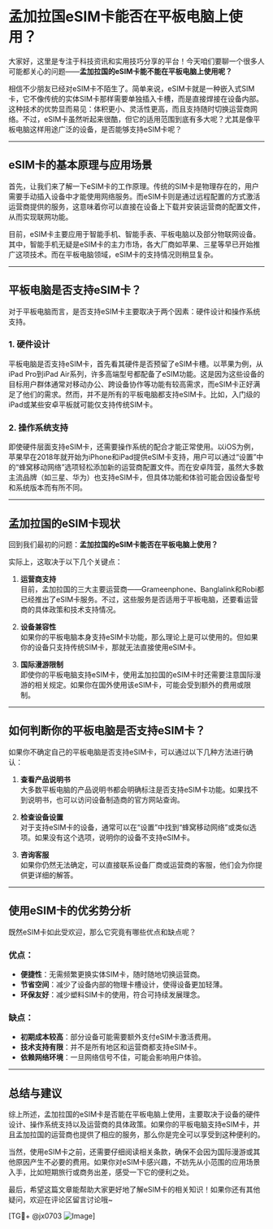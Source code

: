 # 孟加拉国eSIM卡能否在平板电脑上使用？

大家好，这里是专注于科技资讯和实用技巧分享的平台！今天咱们要聊一个很多人可能都关心的问题——**孟加拉国的eSIM卡能不能在平板电脑上使用呢？**

相信不少朋友已经对eSIM卡不陌生了。简单来说，eSIM卡就是一种嵌入式SIM卡，它不像传统的实体SIM卡那样需要单独插入卡槽，而是直接焊接在设备内部。这种技术的优势显而易见：体积更小、灵活性更高，而且支持随时切换运营商网络。不过，eSIM卡虽然听起来很酷，但它的适用范围到底有多大呢？尤其是像平板电脑这样用途广泛的设备，是否能够支持eSIM卡呢？

---

## eSIM卡的基本原理与应用场景

首先，让我们来了解一下eSIM卡的工作原理。传统的SIM卡是物理存在的，用户需要手动插入设备中才能使用网络服务。而eSIM卡则是通过远程配置的方式激活运营商提供的服务，这意味着你可以直接在设备上下载并安装运营商的配置文件，从而实现联网功能。

目前，eSIM卡主要应用于智能手机、智能手表、平板电脑以及部分物联网设备。其中，智能手机无疑是eSIM卡的主力市场，各大厂商如苹果、三星等早已开始推广这项技术。而在平板电脑领域，eSIM卡的支持情况则稍显复杂。

---

## 平板电脑是否支持eSIM卡？

对于平板电脑而言，是否支持eSIM卡主要取决于两个因素：硬件设计和操作系统支持。

### 1. 硬件设计

平板电脑是否支持eSIM卡，首先看其硬件是否预留了eSIM卡槽。以苹果为例，从iPad Pro到iPad Air系列，许多高端型号都配备了eSIM功能。这是因为这些设备的目标用户群体通常对移动办公、跨设备协作等功能有较高需求，而eSIM卡正好满足了他们的需求。然而，并不是所有的平板电脑都支持eSIM卡。比如，入门级的iPad或某些安卓平板就可能仅支持传统SIM卡。

### 2. 操作系统支持

即使硬件层面支持eSIM卡，还需要操作系统的配合才能正常使用。以iOS为例，苹果早在2018年就开始为iPhone和iPad提供eSIM卡支持，用户可以通过“设置”中的“蜂窝移动网络”选项轻松添加新的运营商配置文件。而在安卓阵营，虽然大多数主流品牌（如三星、华为）也支持eSIM卡，但具体功能和体验可能会因设备型号和系统版本而有所不同。

---

## 孟加拉国的eSIM卡现状

回到我们最初的问题：**孟加拉国的eSIM卡能否在平板电脑上使用？**

实际上，这取决于以下几个关键点：

1. **运营商支持**  
   目前，孟加拉国的三大主要运营商——Grameenphone、Banglalink和Robi都已经推出了eSIM卡服务。不过，这些服务是否适用于平板电脑，还要看运营商的具体政策和技术支持情况。

2. **设备兼容性**  
   如果你的平板电脑本身支持eSIM卡功能，那么理论上是可以使用的。但如果你的设备只支持传统SIM卡，那就无法直接使用eSIM卡。

3. **国际漫游限制**  
   即使你的平板电脑支持eSIM卡，使用孟加拉国的eSIM卡时还需要注意国际漫游的相关规定。如果你在国外使用该eSIM卡，可能会受到额外的费用或限制。

---

## 如何判断你的平板电脑是否支持eSIM卡？

如果你不确定自己的平板电脑是否支持eSIM卡，可以通过以下几种方法进行确认：

1. **查看产品说明书**  
   大多数平板电脑的产品说明书都会明确标注是否支持eSIM卡功能。如果找不到说明书，也可以访问设备制造商的官方网站查询。

2. **检查设备设置**  
   对于支持eSIM卡的设备，通常可以在“设置”中找到“蜂窝移动网络”或类似选项。如果没有这个选项，说明你的设备不支持eSIM卡。

3. **咨询客服**  
   如果你仍然无法确定，可以直接联系设备厂商或运营商的客服，他们会为你提供更详细的解答。

---

## 使用eSIM卡的优劣势分析

既然eSIM卡如此受欢迎，那么它究竟有哪些优点和缺点呢？

### 优点：
- **便捷性**：无需频繁更换实体SIM卡，随时随地切换运营商。
- **节省空间**：减少了设备内部的物理卡槽设计，使得设备更加轻薄。
- **环保友好**：减少塑料SIM卡的使用，符合可持续发展理念。

### 缺点：
- **初期成本较高**：部分设备可能需要额外支付eSIM卡激活费用。
- **技术支持有限**：并不是所有地区和运营商都支持eSIM卡。
- **依赖网络环境**：一旦网络信号不佳，可能会影响用户体验。

---

## 总结与建议

综上所述，孟加拉国的eSIM卡是否能在平板电脑上使用，主要取决于设备的硬件设计、操作系统支持以及运营商的具体政策。如果你的平板电脑支持eSIM卡，并且孟加拉国的运营商也提供了相应的服务，那么你是完全可以享受到这种便利的。

当然，使用eSIM卡之前，还需要仔细阅读相关条款，确保不会因为国际漫游或其他原因产生不必要的费用。如果你对eSIM卡感兴趣，不妨先从小范围的应用场景入手，比如短期旅行或商务出差，感受一下它的便利之处。

最后，希望这篇文章能帮助大家更好地了解eSIM卡的相关知识！如果你还有其他疑问，欢迎在评论区留言讨论哦~

[TG💪+ @jx0703 ![Image](https://github.com/user-attachments/assets/dbca1d08-cadb-493c-b0ec-ad6f7a83f270)]